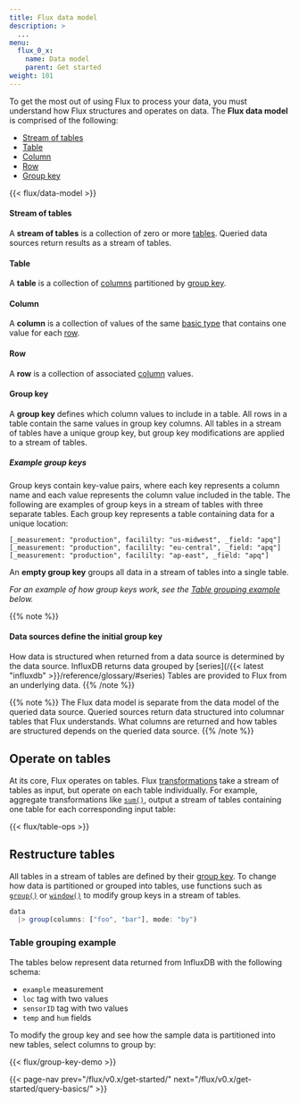 ```yaml
---
title: Flux data model
description: >
  ...
menu:
  flux_0_x:
    name: Data model
    parent: Get started
weight: 101
---
```


To get the most out of using Flux to process your data, you must understand
how Flux structures and operates on data.
The **Flux data model** is comprised of the following:

- [Stream of tables](#stream-of-tables)
- [Table](#table)
- [Column](#column)
- [Row](#row)
- [Group key](#group-key) 

{{< flux/data-model >}}

#### Stream of tables
A **stream of tables** is a collection of zero or more [tables](#table).
Queried data sources return results as a stream of tables.

#### Table
A **table** is a collection of [columns](#column) partitioned by [group key](#group-key).

#### Column
A **column** is a collection of values of the same [basic type](#)
that contains one value for each [row](#row).

#### Row
A **row** is a collection of associated [column](#column) values.

#### Group key
A **group key** defines which column values to include in a table.
All rows in a table contain the same values in group key columns.
All tables in a stream of tables have a unique group key, but group key
modifications are applied to a stream of tables.

##### Example group keys
Group keys contain key-value pairs, where each key represents a column name and
each value represents the column value included in the table.
The following are examples of group keys in a stream of tables with three separate tables.
Each group key represents a table containing data for a unique location:

```
[_measurement: "production", facililty: "us-midwest", _field: "apq"]
[_measurement: "production", facililty: "eu-central", _field: "apq"]
[_measurement: "production", facililty: "ap-east", _field: "apq"]
```

An **empty group key** groups all data in a stream of tables into a single table.

_For an example of how group keys work, see the [Table grouping example](#table-grouping-example) below._

{{% note %}}
#### Data sources define the initial group key
How data is structured when returned from a data source is determined by the
data source.
InfluxDB returns data grouped by [series](/{{< latest "influxdb" >}}/reference/glossary/#series)
Tables are provided to Flux from an underlying data.
{{% /note %}}

{{% note %}}
The Flux data model is separate from the data model of the queried data source.
Queried sources return data structured into columnar tables that Flux understands.
What columns are returned and how tables are structured depends on the queried data source.
{{% /note %}}

## Operate on tables
At its core, Flux operates on tables.
Flux [transformations](/flux/v0.x/function-types/#transformations) take a stream
of tables as input, but operate on each table individually.
For example, aggregate transformations like [`sum()`](/flux/v0.x/stdlib/universe/sum/),
output a stream of tables containing one table for each corresponding input table:

{{< flux/table-ops >}}

## Restructure tables
All tables in a stream of tables are defined by their [group key](#group-key).
To change how data is partitioned or grouped into tables, use functions such as
[`group()`](/flux/v0.x/stdlib/universe/group/) or [`window()`](/flux/v0.x/stdlib/universe/window/)
to modify group keys in a stream of tables.

```js
data
  |> group(columns: ["foo", "bar"], mode: "by")
```

### Table grouping example
The tables below represent data returned from InfluxDB with the following schema:

- `example` measurement
- `loc` tag with two values
- `sensorID` tag with two values
- `temp` and `hum` fields

To modify the group key and see how the sample data is partitioned into new tables,
select columns to group by:

{{< flux/group-key-demo >}}

{{< page-nav prev="/flux/v0.x/get-started/" next="/flux/v0.x/get-started/query-basics/" >}}
